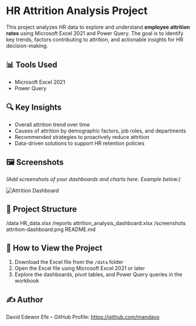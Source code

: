 # HR Attrition Analysis Project

This project analyzes HR data to explore and understand **employee attrition rates** using Microsoft Excel 2021 and Power Query. The goal is to identify key trends, factors contributing to attrition, and actionable insights for HR decision-making.

## 📊 Tools Used

- Microsoft Excel 2021
- Power Query

## 🔍 Key Insights

- Overall attrition trend over time
- Causes of attrition by demographic factors, job roles, and departments
- Recommended strategies to proactively reduce attrition
- Data-driven solutions to support HR retention policies

## 🖼️ Screenshots

*(Add screenshots of your dashboards and charts here. Example below:)*

![Attrition Dashboard](screenshots/attrition-dashboard.png)

## 📂 Project Structure
/data
HR_data.xlsx
/reports
attrition_analysis_dashboard.xlsx
/screenshots
attrition-dashboard.png
README.md

## 🚀 How to View the Project

1. Download the Excel file from the `/data` folder
2. Open the Excel file using Microsoft Excel 2021 or later
3. Explore the dashboards, pivot tables, and Power Query queries in the workbook

## ✍️ Author

David Edewor Efe – GitHub Profile: https://github.com/mandavo



